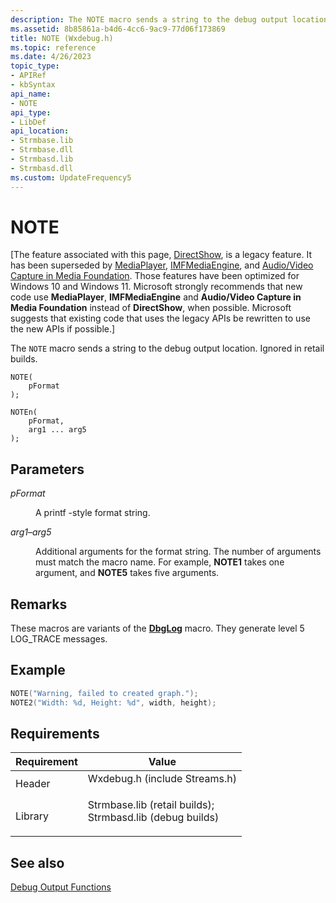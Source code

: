 ```yaml
---
description: The NOTE macro sends a string to the debug output location. Ignored in retail builds.
ms.assetid: 8b85861a-b4d6-4cc6-9ac9-77d06f173869
title: NOTE (Wxdebug.h)
ms.topic: reference
ms.date: 4/26/2023
topic_type: 
- APIRef
- kbSyntax
api_name: 
- NOTE
api_type: 
- LibDef
api_location: 
- Strmbase.lib
- Strmbase.dll
- Strmbasd.lib
- Strmbasd.dll
ms.custom: UpdateFrequency5
---
```


# NOTE

\[The feature associated with this page, [DirectShow](/windows/win32/directshow/directshow), is a legacy feature. It has been superseded by [MediaPlayer](/uwp/api/Windows.Media.Playback.MediaPlayer), [IMFMediaEngine](/windows/win32/api/mfmediaengine/nn-mfmediaengine-imfmediaengine), and [Audio/Video Capture in Media Foundation](windows/win32/medfound/audio-video-capture-in-media-foundation). Those features have been optimized for Windows 10 and Windows 11. Microsoft strongly recommends that new code use **MediaPlayer**, **IMFMediaEngine** and **Audio/Video Capture in Media Foundation** instead of **DirectShow**, when possible. Microsoft suggests that existing code that uses the legacy APIs be rewritten to use the new APIs if possible.\]

The `NOTE` macro sends a string to the debug output location. Ignored in retail builds.

``` syntax
NOTE(
    pFormat
);

NOTEn(
    pFormat,
    arg1 ... arg5
);
```

## Parameters

<dl> <dt>

<span id="pFormat"></span><span id="pformat"></span><span id="PFORMAT"></span>*pFormat*
</dt> <dd>

A printf -style format string.

</dd> <dt>

<span id="arg1arg5"></span><span id="ARG1ARG5"></span>*arg1*–*arg5*
</dt> <dd>

Additional arguments for the format string. The number of arguments must match the macro name. For example, **NOTE1** takes one argument, and **NOTE5** takes five arguments.

</dd> </dl>

## Remarks

These macros are variants of the [**DbgLog**](dbglog.md) macro. They generate level 5 LOG\_TRACE messages.

## Example


```C++
NOTE("Warning, failed to created graph.");
NOTE2("Width: %d, Height: %d", width, height);
```



## Requirements



| Requirement | Value |
|--------------------|--------------------------------------------------------------------------------------------------------------------------------------------------------------------------------------------|
| Header<br/>  | <dl> <dt>Wxdebug.h (include Streams.h)</dt> </dl>                                                                                   |
| Library<br/> | <dl> <dt>Strmbase.lib (retail builds); </dt> <dt>Strmbasd.lib (debug builds)</dt> </dl> |



## See also

<dl> <dt>

[Debug Output Functions](debug-output-functions.md)
</dt> </dl>

 

 




